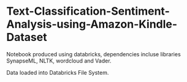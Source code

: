 # Text-Classification-Sentiment-Analysis-using-Amazon-Kindle-Dataset

Notebook produced using databricks, dependencies incluse libraries SynapseML, NLTK, wordcloud and Vader.

Data loaded into Databricks File System.

